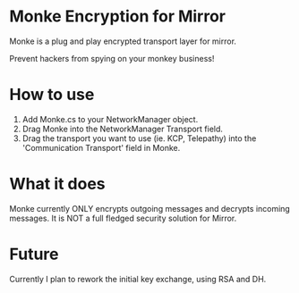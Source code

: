 # Monke Encryption for Mirror
 
Monke is a plug and play encrypted transport layer for mirror.

Prevent hackers from spying on your monkey business! 


# How to use

1. Add Monke.cs to your NetworkManager object.
2. Drag Monke into the NetworkManager Transport field.
3. Drag the transport you want to use (ie. KCP, Telepathy) into the 'Communication Transport' field in Monke.

# What it does

Monke currently ONLY encrypts outgoing messages and decrypts incoming messages.
It is NOT a full fledged security solution for Mirror.

# Future

Currently I plan to rework the initial key exchange, using RSA and DH.
